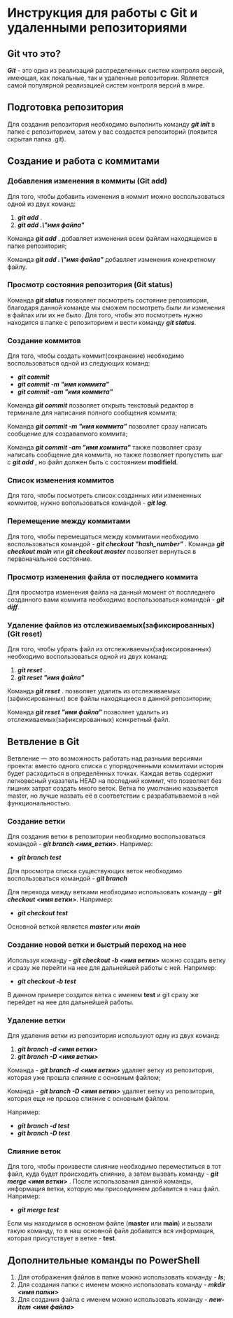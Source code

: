 # Инструкция для работы с Git и удаленными репозиториями


## Git что это?
***Git*** - это одна из реализаций распределенных систем контроля версий, имеющая, как локальные, так и удаленные репозитории. Является самой популярной реализацией систем контроля версий в мире.


## Подготовка репозитория
Для создания репозитория необходимо выполнить команду ***git init*** в папке с репозиторием, затем у вас создастся репозиторий (появится скрытая папка .git).

## Создание и работа с коммитами

### Добавления изменения в коммиты (Git add)
Для того, чтобы добавить изменения в коммит можно воспользоваться одной из двух команд:

1. ***git add*** .
2. ***git add .\\"имя файла"*** 

Команда ***git add*** . добавляет  изменения всем файлам находящемся в папке репозитория;

Команда ***git add . \\"имя файла"*** добавляет изменения конекретному файлу.


### Просмотр состояния репозитория (Git status)
Команда ***git status*** позволяет посмотреть состояние репозитория, благодаря данной команде мы сможем посмотреть были ли изменения в файлах или их не было. Для того, чтобы это посмотреть нужно находится в папке с репозиторием и вести команду ***git status***.

### Создание коммитов
Для того, чтобы создать коммит(сохранение) необходимо воспользоваться одной из следующих команд:
- ***git commit***
- ***git commit -m "имя коммита"***
- ***git commit -am "имя коммита"***

Команда ***git commit*** позволяет открыть текстовый редактор в терминале для написания полного сообщения коммита;

Команда ***git commit -m "имя коммита"*** позволяет сразу написать сообщение для создаваемого коммита;

Команда ***git commit -am "имя коммита"*** также позволяет сразу написать сообщение для коммита, но также позволяет пропустить шаг с ***git add*** , но файл должен быть с состоянием **modifield**.


### Список изменения коммитов
Для того, чтобы посмотреть список созданных или измененных коммитов, нужно вопользоваться командой - ***git log***.


### Перемещение между коммитами
Для того, чтобы перемещаться между коммитами необходимо воспользоваться командой - ***git checkout  "hash_number"*** . Команда ***git checkout main*** или ***git checkout master*** позволяет вернуться в первоначальное состояние.


### Просмотр изменения файла от последнего коммита
Для просмотра изменения файла на данный момент от послледнего созданного вами коммита необходимо воспользоваться командой - ***git diff***. 

### Удаление файлов из отслеживаемых(зафиксированных) (Git reset)
Для того, чтобы убрать файл из отслеживаемых(зафиксированных) необходимо воспользоваться одной из двух команд:
1. ***git reset*** .
2. ***git reset "имя файла"***

Команда ***git reset*** . позволяет удалить из отслеживаемых (зафиксированных) все файлы находящиеся в данной репозитории;

Команда ***git reset "имя файла"*** позволяет удалить из отслеживаемых(зафиксированных) конкретный файл.

## Ветвление в Git
Ветвление — это возможность работать над разными версиями проекта: вместо одного списка с упорядоченными коммитами история будет расходиться в определённых точках. Каждая ветвь содержит легковесный указатель HEAD на последний коммит, что позволяет без лишних затрат создать много веток. Ветка по умолчанию называется master, но лучше назвать её в соответствии с разрабатываемой в ней функциональностью.


### Создание ветки
Для создания ветки в репозитории необходимо воспользоваться командой - ***git branch <имя_ветки>***. Например:

+ ***git branch test*** 

Для просмотра списка существующих веток необходимо воспользоваться командой - ***git branch***
 
Для перехода между ветками  необходимо использовать команду - ***git checkout <имя ветки>***. Например:

+ ***git checkout test***

Основной веткой является ***master*** или ***main***

### Создание новой ветки и быстрый переход на нее

Используя команду - ***git checkout -b <имя ветки>*** можно создать ветку и сразу же перейти на нее для дальнейшей работы с ней. Например:

- ***git checkout -b test***

В данном примере создатся ветка с именем **test** и git сразу же перейдет на нее для дальнейшей работы.


### Удаление ветки
Для удаления ветки из репозитория используют одну из двух команд:
1. ***git branch -d <имя ветки>***
2. ***git branch -D <имя ветки>***

Команда - ***git branch -d <имя ветки>*** удаляет ветку из репозитория, которая уже прошла слияние с основным файлом;

Команда - ***git branch -D <имя ветки>*** удаляет  ветку из репозитория, которая еще не прошоа слияние с основным файлом.

Например: 

+ ***git branch -d test***
+ ***git branch -D test***


### Слияние веток
Для того, чтобы произвести слияние необходимо переместиться в тот файл, куда будет происходить слияние, а затем вызвать команду - ***git merge <имя ветки>*** . После использования данной команды, информация ветки, которую мы присоединяем добавится в наш файл. Например:

+ ***git merge test***

Если мы находимся в основном файле (**master** или **main**) и вызвали такую команду, то в наш основной файл добавится вся информация, которая присутствует в ветке - **test**.



## Дополнительные команды по PowerShell
1. Для отображения файлов в папке можно использовать команду - ***ls***;
2. Для создания папки с именем можно использовать команду - ***mkdir <имя папки>***
3. Для создания файла с именем можно использовать команду - ***new-item <имя файла>***
